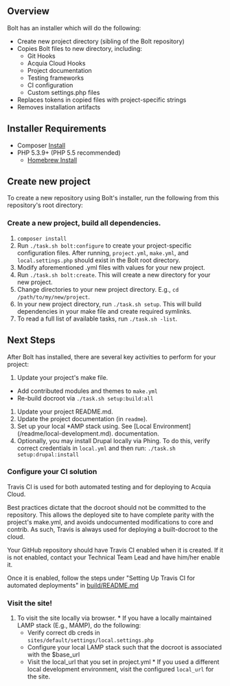 ## Overview

Bolt has an installer which will do the following:

* Create new project directory (sibling of the Bolt repository)
* Copies Bolt files to new directory, including:
  * Git Hooks
  * Acquia Cloud Hooks
  * Project documentation
  * Testing frameworks
  * CI configuration
  * Custom settings.php files
* Replaces tokens in copied files with project-specific strings
* Removes installation artifacts

## Installer Requirements

* Composer [Install](https://getcomposer.org/doc/00-intro.md#globally)
* PHP 5.3.9+ (PHP 5.5 recommended)
  * [Homebrew Install](https://lastzero.net/2013/08/howto-install-php-5-5-and-phpunit-on-os-x-via-homebrew/)

## Create new project

To create a new repository using Bolt's installer, run the
following from this repository's root directory:

### Create a new project, build all dependencies.

1. `composer install`
1. Run `./task.sh bolt:configure` to create your project-specific
   configuration files. After running, `project.yml`, `make.yml`,
   and `local.settings.php` should exist in the Bolt root directory.
1. Modify aforementioned .yml files with values for your new project.
1. Run `./task.sh bolt:create`. This will create a new directory for your new
   project.
1. Change directories to your new project directory.
   E.g., `cd /path/to/my/new/project`.
1. In your new project directory, run `./task.sh setup`.
   This will build dependencies in your make file and create required
   symlinks.
1. To read a full list of available tasks, run `./task.sh -list`.

## Next Steps

After Bolt has installed, there are several key activities to perform for your
project:

1. Update your project's make file.
  * Add contributed modules and themes to `make.yml`
  * Re-build docroot via `./task.sh setup:build:all`
1. Update your project README.md.
1. Update the project documentation (in `readme`).
1. Set up your local \*AMP stack using. See [Local Environment]
   (/readme/local-development.md). documentation.
1. Optionally, you may install Drupal locally via Phing. To do this, verify
   correct credentials in `local.yml` and then run:
   `./task.sh setup:drupal:install`

### Configure your CI solution

Travis CI is used for both automated testing and for deploying to Acquia Cloud.

Best practices dictate that the docroot should not be committed to the
repository. This allows the deployed site to have complete parity with the
project's make.yml, and avoids undocumented modifications to core and contrib.
As such, Travis is always used for deploying a built-docroot to the cloud.

Your GitHub repository should have Travis CI enabled when it is created. If it
is not enabled, contact your Technical Team Lead and have him/her enable it.

Once it is enabled, follow the steps under
"Setting Up Travis CI for automated deployments" in [build/README.md](/build/README.md)

### Visit the site!

  1. To visit the site locally via browser.
    * If you have a locally maintained LAMP stack (E.g., MAMP), do the following:
      * Verify correct db creds in `sites/default/settings/local.settings.php`
      * Configure your local LAMP stack such that the docroot is associated with
        the $base_url
      * Visit the local_url that you set in project.yml
    * If you used a different local development environment, visit the 
      configured `local_url` for the site.
